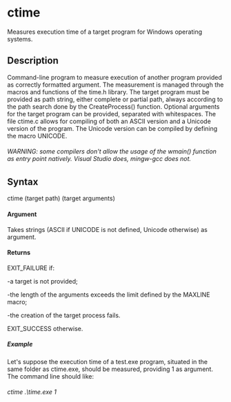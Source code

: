 # ctime
Measures execution time of a target program for Windows operating systems.

## Description
Command-line program to measure execution of another program provided as correctly formatted argument.
The measurement is managed through the macros and functions of the time.h library.
The target program must be provided as path string, either complete or partial path, always according to the path search done by the CreateProcess() function.
Optional arguments for the target program can be provided, separated with whitespaces.
The file ctime.c allows for compiling of both an ASCII version and a Unicode version of the program.
The Unicode version can be compiled by defining the macro UNICODE.
###### WARNING: some compilers don't allow the usage of the wmain() function as entry point natively. Visual Studio does, mingw-gcc does not.

## Syntax
ctime (target path) (target arguments)

#### Argument
Takes strings (ASCII if UNICODE is not defined, Unicode otherwise) as argument.
#### Returns
EXIT_FAILURE if:

-a target is not provided;

-the length of the arguments exceeds the limit defined by the MAXLINE macro;

-the creation of the target process fails.

EXIT_SUCCESS otherwise.

##### Example
Let's suppose the execution time of a test.exe program, situated in the same folder as ctime.exe, should be measured, providing 1 as argument.
The command line should like:
###### ctime .\\time.exe 1
